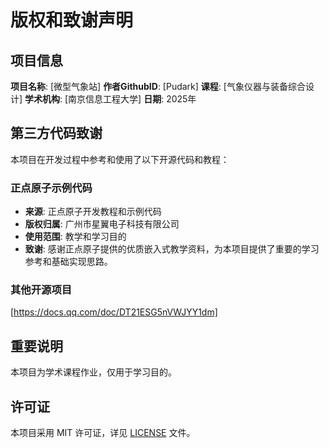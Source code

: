 # 版权和致谢声明

## 项目信息
**项目名称**: [微型气象站]
**作者GithubID**: [Pudark]
**课程**: [气象仪器与装备综合设计]
**学术机构**: [南京信息工程大学]
**日期**: 2025年

## 第三方代码致谢
本项目在开发过程中参考和使用了以下开源代码和教程：

### 正点原子示例代码
- **来源**: 正点原子开发教程和示例代码
- **版权归属**: 广州市星翼电子科技有限公司
- **使用范围**: 教学和学习目的
- **致谢**: 感谢正点原子提供的优质嵌入式教学资料，为本项目提供了重要的学习参考和基础实现思路。

### 其他开源项目
[https://docs.qq.com/doc/DT21ESG5nVWJYY1dm]

## 重要说明
本项目为学术课程作业，仅用于学习目的。

## 许可证
本项目采用 MIT 许可证，详见 [LICENSE](LICENSE) 文件。